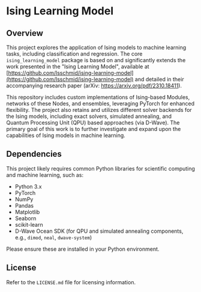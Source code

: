 # Ising Learning Model

## Overview

This project explores the application of Ising models to machine learning tasks, including classification and regression. The core `ising_learning_model` package is based on and significantly extends the work presented in the "Ising Learning Model", available at [https://github.com/lsschmid/ising-learning-model](https://github.com/lsschmid/ising-learning-model) and detailed in their accompanying research paper (arXiv: https://arxiv.org/pdf/2310.18411).

This repository includes custom implementations of Ising-based Modules, networks of these Nodes, and ensembles, leveraging PyTorch for enhanced flexibility. The project also retains and utilizes different solver backends for the Ising models, including exact solvers, simulated annealing, and Quantum Processing Unit (QPU) based approaches (via D-Wave). The primary goal of this work is to further investigate and expand upon the capabilities of Ising models in machine learning.

## Dependencies

This project likely requires common Python libraries for scientific computing and machine learning, such as:
*   Python 3.x
*   PyTorch
*   NumPy
*   Pandas
*   Matplotlib
*   Seaborn
*   scikit-learn
*   D-Wave Ocean SDK (for QPU and simulated annealing components, e.g., `dimod`, `neal`, `dwave-system`)

Please ensure these are installed in your Python environment.

## License

Refer to the `LICENSE.md` file for licensing information.
